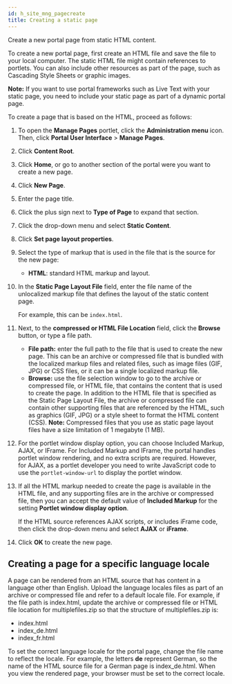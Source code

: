 ```yaml
---
id: h_site_mng_pagecreate
title: Creating a static page
---
```





Create a new portal page from static HTML content.

To create a new portal page, first create an HTML file and save the file to your local computer. The static HTML file might contain references to portlets. You can also include other resources as part of the page, such as Cascading Style Sheets or graphic images.

**Note:** If you want to use portal frameworks such as Live Text with your static page, you need to include your static page as part of a dynamic portal page.

To create a page that is based on the HTML, proceed as follows:

1.  To open the **Manage Pages** portlet, click the **Administration menu** icon. Then, click **Portal User Interface** \> **Manage Pages**.

2.  Click **Content Root**.

3.  Click **Home**, or go to another section of the portal were you want to create a new page.

4.  Click **New Page**.

5.  Enter the page title.

6.  Click the plus sign next to **Type of Page** to expand that section.

7.  Click the drop-down menu and select **Static Content**.

8.  Click **Set page layout properties**.

9.  Select the type of markup that is used in the file that is the source for the new page:

    -   **HTML**: standard HTML markup and layout.
10. In the **Static Page Layout File** field, enter the file name of the unlocalized markup file that defines the layout of the static content page.

    For example, this can be `index.html`.

11. Next, to the **compressed or HTML File Location** field, click the **Browse** button, or type a file path.

    -   **File path:** enter the full path to the file that is used to create the new page. This can be an archive or compressed file that is bundled with the localized markup files and related files, such as image files \(GIF, JPG\) or CSS files, or it can be a single localized markup file.
    -   **Browse:** use the file selection window to go to the archive or compressed file, or HTML file, that contains the content that is used to create the page. In addition to the HTML file that is specified as the Static Page Layout File, the archive or compressed file can contain other supporting files that are referenced by the HTML, such as graphics \(GIF, JPG\) or a style sheet to format the HTML content \(CSS\).
    **Note:** Compressed files that you use as static page layout files have a size limitation of 1 megabyte \(1 MB\).

12. For the portlet window display option, you can choose Included Markup, AJAX, or IFrame. For Included Markup and IFrame, the portal handles portlet window rendering, and no extra scripts are required. However, for AJAX, as a portlet developer you need to write JavaScript code to use the `portlet-window-url` to display the portlet window.

13. If all the HTML markup needed to create the page is available in the HTML file, and any supporting files are in the archive or compressed file, then you can accept the default value of **Included Markup** for the setting **Portlet window display option**.

    If the HTML source references AJAX scripts, or includes iFrame code, then click the drop-down menu and select **AJAX** or **iFrame**.

14. Click **OK** to create the new page.


## Creating a page for a specific language locale

A page can be rendered from an HTML source that has content in a language other than English. Upload the language locales files as part of an archive or compressed file and refer to a default locale file. For example, if the file path is index.html, update the archive or compressed file or HTML file location for multiplefiles.zip so that the structure of multiplefiles.zip is:

-   index.html
-   index\_de.html
-   index\_fr.html

To set the correct language locale for the portal page, change the file name to reflect the locale. For example, the letters **de** represent German, so the name of the HTML source file for a German page is index\_de.html. When you view the rendered page, your browser must be set to the correct locale.

